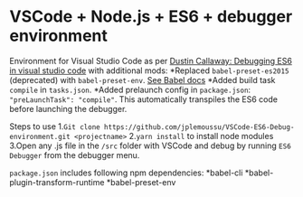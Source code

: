 # VSCode + Node.js + ES6 + debugger environment

Environment for Visual Studio Code as per [Dustin Callaway: Debugging ES6 in visual studio code](https://medium.com/@drcallaway/debugging-es6-in-visual-studio-code-4444db797954) with additional mods:
*Replaced `babel-preset-es2015` (deprecated) with `babel-preset-env`. [See Babel docs](https://babeljs.io/docs/en/env/)
*Added build task `compile` in `tasks.json`.
*Added prelaunch config in `package.json`:  `"preLaunchTask": "compile"`. This automatically transpiles the ES6 code before launching the debugger.

Steps to use
1.`Git clone https://github.com/jplemoussu/VSCode-ES6-Debug-environment.git <projectname>`
2.`yarn install` to install node modules
3.Open any .js file in the `/src` folder with VSCode and debug by running `ES6 Debugger` from the debugger menu.

`package.json` includes following npm dependencies:
*babel-cli
*babel-plugin-transform-runtime
*babel-preset-env
